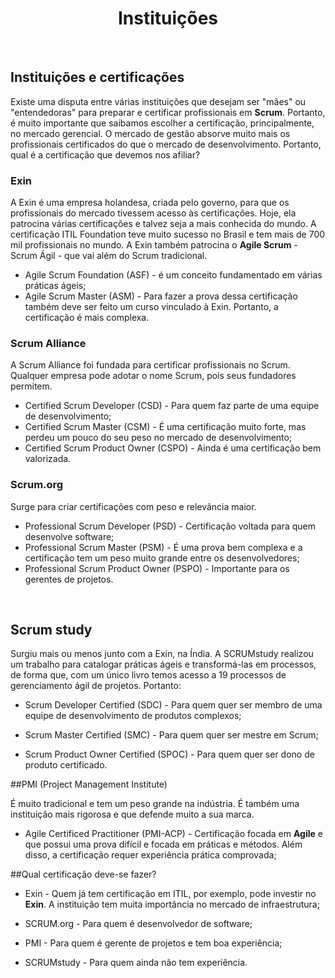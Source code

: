 <div align="center">

# Instituições

</div>

<br>

## Instituições e certificações

Existe uma disputa entre várias instituições que desejam ser "mães" ou "entendedoras" para preparar e certificar profissionais em **Scrum**. Portanto, é muito importante que saibamos escolher a certificação, principalmente, no mercado gerencial. O mercado de gestão absorve muito mais os profissionais certificados do que o mercado de desenvolvimento. Portanto, qual é a certificação que devemos nos afiliar?

### Exin

A Exin é uma empresa holandesa, criada pelo governo, para que os profissionais do mercado tivessem acesso às certificações. Hoje, ela patrocina várias certificações e talvez seja a mais conhecida do mundo. A certificação ITIL Foundation teve muito sucesso no Brasil e tem mais de 700 mil profissionais no mundo. A Exin também patrocina o **Agile Scrum** -
 Scrum Ágil - que vai além do Scrum tradicional. 

 - Agile Scrum Foundation (ASF) - é um conceito fundamentado em várias práticas ágeis;
 - Agile Scrum Master (ASM) - Para fazer a prova dessa certificação também deve ser feito um curso vinculado à Exin. Portanto, a certificação é mais complexa.

### Scrum Alliance

A Scrum Alliance foi fundada para certificar profissionais no Scrum. Qualquer empresa pode adotar o nome Scrum, pois seus fundadores permitem. 

 - Certified Scrum Developer (CSD) - Para quem faz parte de uma equipe de desenvolvimento;
 - Certified Scrum Master (CSM) - É uma certificação muito forte, mas perdeu um pouco do seu peso no mercado de desenvolvimento;
 - Certified Scrum Product Owner (CSPO) - Ainda é uma certificação bem valorizada.

### Scrum.org

Surge para criar certificações com peso e relevância maior. 

 - Professional Scrum Developer (PSD) - Certificação voltada para quem desenvolve software;
 - Professional Scrum Master (PSM) - É uma prova bem complexa e a certificação tem um peso muito grande entre os desenvolvedores;
 - Professional Scrum Product Owner (PSPO) - Importante para os gerentes de projetos.

<br>

## Scrum study

Surgiu mais ou menos junto com a Exin, na Índia. A SCRUMstudy realizou um trabalho para catalogar práticas ágeis e transformá-las em processos, de forma que, com um único livro temos acesso a 19 processos de gerenciamento ágil de projetos. Portanto:

- Scrum Developer Certified (SDC) - Para quem quer ser membro de uma equipe de desenvolvimento de produtos complexos;

- Scrum Master Certified (SMC) - Para quem quer ser mestre em Scrum;

- Scrum Product Owner Certified (SPOC) - Para quem quer ser dono de produto certificado.

##PMI (Project Management Institute)

É muito tradicional e tem um peso grande na indústria. É também uma instituição mais rigorosa e que defende muito a sua marca.

- Agile Certificed Practitioner (PMI-ACP) - Certificação focada em **Agile** e que possui uma prova difícil e focada em práticas e métodos. Além disso, a certificação requer experiência prática comprovada;

##Qual certificação deve-se fazer?

- Exin - Quem já tem certificação em ITIL, por exemplo, pode investir no **Exin**. A instituição tem muita importância no mercado de infraestrutura;

- SCRUM.org - Para quem é desenvolvedor de software;

- PMI - Para quem é gerente de projetos e tem boa experiência;

- SCRUMstudy - Para quem ainda não tem experiência.
